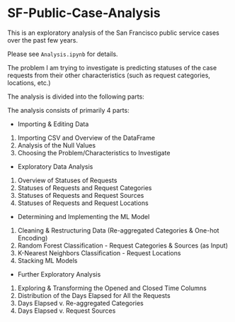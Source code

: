 # SF-Public-Case-Analysis
This is an exploratory analysis of the San Francisco public service cases over the past few years. 

Please see `Analysis.ipynb` for details.

The problem I am trying to investigate is predicting statuses of the case requests from their other characteristics (such as request categories, locations, etc.)

The analysis is divided into the following parts:

The analysis consists of primarily 4 parts:

* Importing & Editing Data

1. Importing CSV and Overview of the DataFrame
2. Analysis of the Null Values
3. Choosing the Problem/Characteristics to Investigate

* Exploratory Data Analysis

1. Overview of Statuses of Requests
2. Statuses of Requests and Request Categories
3. Statuses of Requests and Request Sources
4. Statuses of Requests and Request Locations

* Determining and Implementing the ML Model

1. Cleaning & Restructuring Data (Re-aggregated Categories & One-hot Encoding)
2. Random Forest Classification - Request Categories & Sources (as Input)
3. K-Nearest Neighbors Classification - Request Locations
4. Stacking ML Models

* Further Exploratory Analysis

1. Exploring & Transforming the Opened and Closed Time Columns
2. Distribution of the Days Elapsed for All the Requests
3. Days Elapsed v. Re-aggregated Categories
4. Days Elapsed v. Request Sources




